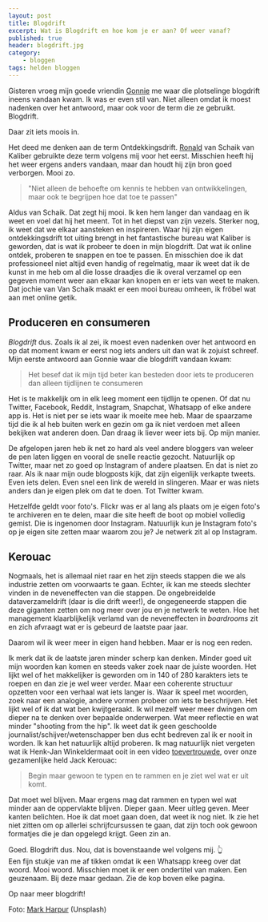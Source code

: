 ```yaml
---
layout: post
title: Blogdrift
excerpt: Wat is Blogdrift en hoe kom je er aan? Of weer vanaf?
published: true
header: blogdrift.jpg
category: 
    - bloggen
tags: helden bloggen
---
```

Gisteren vroeg mijn goede vriendin [Gonnie][1] me waar die plotselinge blogdrift ineens vandaan kwam. Ik was er even stil van. Niet alleen omdat ik moest nadenken over het antwoord, maar ook voor de term die ze gebruikt. Blogdrift.

Daar zit iets moois in.

Het deed me denken aan de term Ontdekkingsdrift. [Ronald][2] van Schaik van Kaliber gebruikte deze term volgens mij voor het eerst. Misschien heeft hij het weer ergens anders vandaan, maar dan houdt hij zijn bron goed verborgen. Mooi zo. 

> "Niet alleen de behoefte om kennis te hebben van ontwikkelingen, maar ook te begrijpen hoe dat toe te passen"

Aldus van Schaik. Dat zegt hij mooi. Ik ken hem langer dan vandaag en ik weet en voel dat hij het meent. Tot in het diepst van zijn vezels. Sterker nog, ik weet dat we elkaar aansteken en inspireren. Waar hij zijn eigen ontdekkingsdrift tot uiting brengt in het fantastische bureau wat Kaliber is geworden, dat is wat ik probeer te doen in mijn blogdrift. Dat wat ik online ontdek, proberen te snappen en toe te passen. En misschien doe ik dat professioneel niet altijd even handig of regelmatig, maar ik weet dat ik de kunst in me heb om al die losse draadjes die ik overal verzamel op een gegeven moment weer aan elkaar kan knopen en er iets van weet te maken. Dat jochie van Van Schaik maakt er een mooi bureau omheen, ik fröbel wat aan met online getik.

## Produceren en consumeren
*Blogdrift* dus. Zoals ik al zei, ik moest even nadenken over het antwoord en op dat moment kwam er eerst nog iets anders uit dan wat ik zojuist schreef. Mijn eerste antwoord aan Gonnie waar die blogdrift vandaan kwam: 

> Het besef dat ik mijn tijd beter kan besteden door iets te produceren dan alleen tijdlijnen te consumeren

Het is te makkelijk om in elk leeg moment een tijdlijn te openen. Of dat nu Twitter, Facebook, Reddit, Instagram, Snapchat, Whatsapp of elke andere app is. Het is niet per se iets waar ik moeite mee heb. Maar de spaarzame tijd die ik al heb buiten werk en gezin om ga ik niet verdoen met alleen bekijken wat anderen doen. Dan draag ik liever weer iets bij. Op mijn manier. 

De afgelopen jaren heb ik net zo hard als veel andere bloggers van weleer de pen laten liggen en vooral de snelle reactie gezocht. Natuurlijk op Twitter, maar net zo goed op Instagram of andere plaatsen. En dat is niet zo raar. Als ik naar mijn oude blogposts kijk, dat zijn eigenlijk verkapte tweets. Even iets delen. Even snel een link de wereld in slingeren. Maar er was niets anders dan je eigen plek om dat te doen. Tot Twitter kwam. 

Hetzelfde geldt voor foto's. Flickr was er al lang als plaats om je eigen foto's te archiveren en te delen, maar die site heeft de boot op mobiel volledig gemist. Die is ingenomen door Instagram. Natuurlijk kun je Instagram foto's op je eigen site zetten maar waarom zou je? Je netwerk zit al op Instagram. 

## Kerouac
Nogmaals, het is allemaal niet raar en het zijn steeds stappen die we als industrie zetten om voorwaarts te gaan. Echter, ik kan me steeds slechter vinden in de neveneffecten van die stappen. De ongebreidelde dataverzameldrift (daar is die drift weer!), de ongegeneerde stappen die deze giganten zetten om nog meer over jou en je netwerk te weten. Hoe het management klaarblijkelijk verlamd van de neveneffecten in _boardrooms_ zit en zich afvraagt wat er is gebeurd de laatste paar jaar. 

Daarom wil ik weer meer in eigen hand hebben. Maar er is nog een reden.

Ik merk dat ik de laatste jaren minder scherp kan denken. Minder goed uit mijn woorden kan komen en steeds vaker zoek naar de juiste woorden. Het lijkt wel of het makkelijker is geworden om in 140 of 280 karakters iets te roepen en dan zie je wel weer verder. Maar een coherente structuur opzetten voor een verhaal wat iets langer is. Waar ik speel met woorden, zoek naar een analogie, andere vormen probeer om iets te beschrijven. Het lijkt wel of ik dat wat ben kwijtgeraakt. Ik wil mezelf weer meer dwingen om dieper na te denken over bepaalde onderwerpen. Wat meer reflectie en wat minder "shooting from the hip". Ik weet dat ik geen geschoolde journalist/schijver/wetenschapper ben dus echt bedreven zal ik er nooit in worden. Ik kan het natuurlijk altijd proberen.
Ik mag natuurlijk niet vergeten wat ik Henk-Jan Winkeldermaat ooit in een video [toevertrouwde][3], over onze gezamenlijke held Jack Kerouac:

> Begin maar gewoon te typen en te rammen en je ziet wel wat er uit komt. 

Dat moet wel blijven. Maar ergens mag dat rammen en typen wel wat minder aan de oppervlakte blijven. Dieper gaan. Meer uitleg geven. Meer kanten belichten. Hoe ik dat moet gaan doen, dat weet ik nog niet. Ik zie het niet zitten om op allerlei schrijfcursussen te gaan, dat zijn toch ook gewoon formatjes die je dan opgelegd krijgt. Geen zin an. 

Goed. Blogdrift dus. Nou, dat is bovenstaande wel volgens mij. 👆  
Een fijn stukje van me af tikken omdat ik een Whatsapp kreeg over dat woord. Mooi woord. Misschien moet ik er een ondertitel van maken. Een geuzenaam. Bij deze maar gedaan. Zie de kop boven elke pagina. 

Op naar meer blogdrift!

Foto: [Mark Harpur][4] (Unsplash)

[1]:	https://twitter.com/gonniespijkstra
[2]:	https://twitter.com/roh
[3]:	https://vimeo.com/71465630
[4]:	https://unsplash.com/photos/RHLo4SaNdyY?utm_source=unsplash&utm_medium=referral&utm_content=creditCopyText